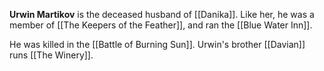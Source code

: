 **Urwin Martikov** is the deceased husband of [[Danika]]. Like her, he was a member of [[The Keepers of the Feather]], and ran the [[Blue Water Inn]]. 

He was killed in the [[Battle of Burning Sun]]. Urwin's brother [[Davian]] runs [[The Winery]].